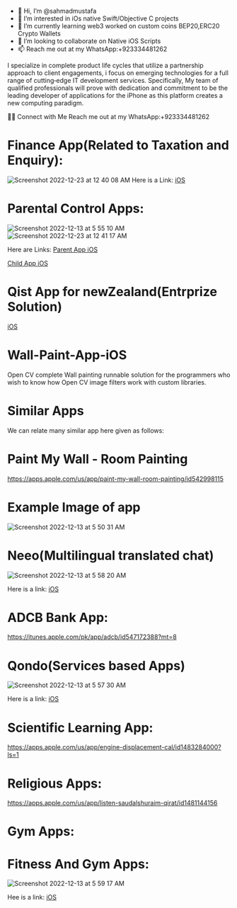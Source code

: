 - 👋 Hi, I’m @sahmadmustafa
- 👀 I’m interested in iOs native Swift/Objective C projects
- 🌱 I’m currently learning web3 worked on custom coins BEP20,ERC20 Crypto Wallets
- 💞️ I’m looking to collaborate on Native iOS Scripts
- 📫 Reach me out at my WhatsApp:+923334481262


I specialize in complete product life cycles that utilize a partnership approach to client engagements, i focus on emerging technologies for a full range of cutting‐edge IT development services. Specifically, My team of qualified professionals will prove with dedication and commitment to be the leading developer of applications for the iPhone as this platform creates a new computing paradigm.

🤝🏻  Connect with Me
Reach me out at my WhatsApp:+923334481262
      
<!---

sahmadmustafa/sahmadmustafa is a ✨ special ✨ repository because its `README.md` (this file) appears on your GitHub profile.
You can click the Preview link to take a look at your changes.
--->
# Finance App(Related to Taxation and Enquiry):
![Screenshot 2022-12-23 at 12 40 08 AM](https://user-images.githubusercontent.com/25474407/209213465-f2ff6c93-e93c-43df-b826-d89dc701ff53.png)
Here is a Link:
[iOS](https://apps.apple.com/us/app/infotaxsquare/id6444351820)

# Parental Control Apps:

![Screenshot 2022-12-13 at 5 55 10 AM](https://user-images.githubusercontent.com/25474407/207199890-597cacec-d576-4980-ae0d-4eb68d81fffc.png)
![Screenshot 2022-12-23 at 12 41 17 AM](https://user-images.githubusercontent.com/25474407/209213595-7f538e41-085f-4630-a668-9736271fc8e4.png)

Here are Links:
[Parent App iOS](https://apps.apple.com/us/app/familytime-parental-controls/id981066103)

[Child App iOS](https://apps.apple.com/us/app/familytime-jr/id1002010477)

# Qist App for newZealand(Entrprize Solution)

[iOS](https://itunes.apple.com/nz/app/qist/id1023155477?mt=8)


# Wall-Paint-App-iOS
Open CV complete Wall painting runnable solution for the programmers who wish to know how Open CV image filters work with custom libraries.
# Similar Apps
We can relate many similar app here given as follows:
# Paint My Wall - Room Painting
https://apps.apple.com/us/app/paint-my-wall-room-painting/id542998115
# Example Image of app
![Screenshot 2022-12-13 at 5 50 31 AM](https://user-images.githubusercontent.com/25474407/207199426-3b1d2088-4be0-41ce-8e21-765e5c9f1d28.png)


# Neeo(Multilingual translated chat)

![Screenshot 2022-12-13 at 5 58 20 AM](https://user-images.githubusercontent.com/25474407/207200177-0dc5045f-d368-4cc3-ba42-569be074c548.png)

Here is a link:
[iOS](https://itunes.apple.com/az/app/neeo-free-chat-conversation-translation-calling-texting/id629518300?mt=8)

# ADCB Bank App:
https://itunes.apple.com/pk/app/adcb/id547172388?mt=8

# Qondo(Services based Apps)

![Screenshot 2022-12-13 at 5 57 30 AM](https://user-images.githubusercontent.com/25474407/207200074-255bf46e-d030-41ed-85ce-9c7c98c6c837.png)

Here is a link:
[iOS](https://itunes.apple.com/us/app/qondo/id1224486920?ls=1&mt=8)

# Scientific Learning App:

https://apps.apple.com/us/app/engine-displacement-cal/id1483284000?ls=1

# Religious Apps:
https://apps.apple.com/us/app/listen-saudalshuraim-qirat/id1481144156

# Gym Apps:

# Fitness And Gym Apps:

![Screenshot 2022-12-13 at 5 59 17 AM](https://user-images.githubusercontent.com/25474407/207200309-3d459246-260d-4cda-9a34-f7cf5fb9888a.png)

Hee is a link:
[iOS](https://apps.apple.com/us/app/daily-fun-workout/id1481714059)



